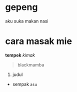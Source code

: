 # gepeng
aku suka makan nasi
# cara masak mie
**tempek**
*kimak*
> blackmamba
1. judul
- sempak
	`asu`
